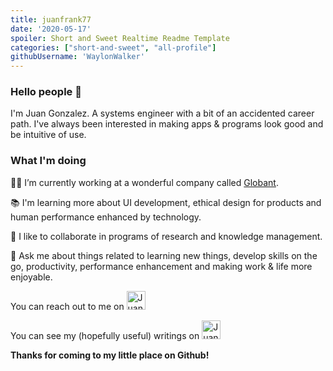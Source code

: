 ```yaml
---
title: juanfrank77
date: '2020-05-17'
spoiler: Short and Sweet Realtime Readme Template
categories: ["short-and-sweet", "all-profile"]
githubUsername: 'WaylonWalker'
---
```


### Hello people 👋

I'm Juan Gonzalez. A systems engineer with a bit of an accidented career path. I've always been interested in making apps & programs look good and be intuitive of use.

### What I'm doing 

👨‍💻 I’m currently working at a wonderful company called [Globant](https://www.globant.com).

📚 I'm learning more about UI development, ethical design for products and human performance enhanced by technology.

🤝 I like to collaborate in programs of research and knowledge management.

💬 Ask me about things related to learning new things, develop skills on the go, productivity, performance enhancement and making work & life more enjoyable.

You can reach out to me on 
<a href="https://twitter.com/juanfrank77"><img height="30" src="https://github.com/WaylonWalker/WaylonWalker/blob/main/icon/twitter.png?raw=true" alt="Juan F Gonzalez's Twitter Profile"></a>&nbsp;

You can see my (hopefully useful) writings on 
<a href="https://dev.to/juanfrank77"><img height="30" src="https://d2fltix0v2e0sb.cloudfront.net/dev-badge.svg" alt="Juan F Gonzalez's DEV Profile"></a>&nbsp;&nbsp;

__Thanks for coming to my little place on Github!__
<!--
**juanfrank77/juanfrank77** is a ✨ _special_ ✨ repository because its `README.md` (this file) appears on your GitHub profile.

Here are some ideas to get you started:

- 🔭 I’m currently working on ...
- 🌱 I’m currently learning ...
- 👯 I’m looking to collaborate on ...
- 🤔 I’m looking for help with ...
- 💬 Ask me about ...
- 📫 How to reach me: ...
- 😄 Pronouns: ...
- ⚡ Fun fact: ...
-->
